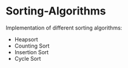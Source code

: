 # Sorting-Algorithms

Implementation of different sorting algorithms:
* Heapsort
* Counting Sort
* Insertion Sort
* Cycle Sort

